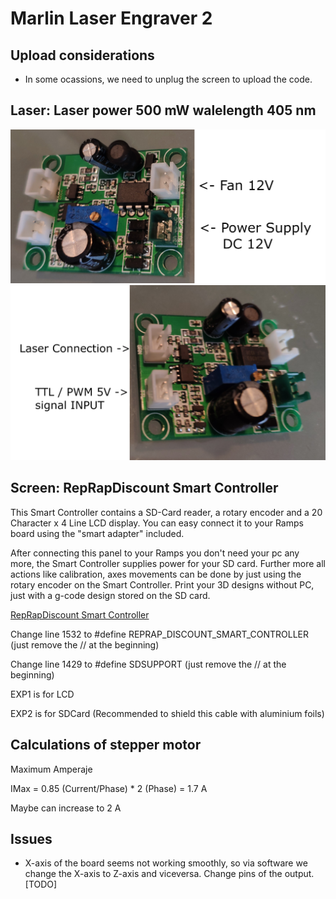 # Marlin Laser Engraver 2

## Upload considerations
- In some ocassions, we need to unplug the screen to upload the code.

## Laser: Laser power 500 mW walelength 405 nm

![laser_driver_view1](Laser/laser_driver_view1.jpg)
![laser_driver_view2](Laser/laser_driver_view2.jpg)

## Screen: RepRapDiscount Smart Controller

This Smart Controller contains a SD-Card reader, a rotary encoder and a 20 Character x 4 Line LCD display. You can easy connect it to your Ramps board using the "smart adapter" included.

After connecting this panel to your Ramps you don't need your pc any more, the Smart Controller supplies power for your SD card. Further more all actions like calibration, axes movements can be done by just using the rotary encoder on the Smart Controller. Print your 3D designs without PC, just with a g-code design stored on the SD card.

[RepRapDiscount Smart Controller](https://reprap.org/wiki/RepRapDiscount_Smart_Controller)

Change line 1532 to #define REPRAP_DISCOUNT_SMART_CONTROLLER (just remove the // at the beginning)

Change line 1429 to #define SDSUPPORT (just remove the // at the beginning)

EXP1 is for LCD

EXP2 is for SDCard (Recommended to shield this cable with aluminium foils)

## Calculations of stepper motor
Maximum Amperaje

IMax = 0.85 (Current/Phase) * 2 (Phase) = 1.7 A

Maybe can increase to 2 A

## Issues
- X-axis of the board seems not working smoothly, so via software we change the X-axis to Z-axis and viceversa. Change pins of the output. [TODO]